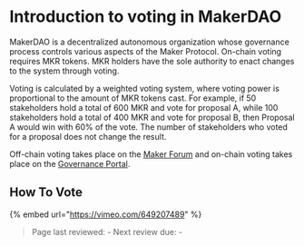 # Introduction to voting in MakerDAO
MakerDAO is a decentralized autonomous organization whose governance process controls various aspects of the Maker Protocol. On-chain voting requires MKR tokens. MKR holders have the sole authority to enact changes to the system through voting. 

Voting is calculated by a weighted voting system, where voting power is proportional to the amount of MKR tokens cast. For example, if 50 stakeholders hold a total of 600 MKR and vote for proposal A, while 100 stakeholders hold a total of 400 MKR and vote for proposal B, then Proposal A would win with 60% of the vote. The number of stakeholders who voted for a proposal does not change the result.

Off-chain voting takes place on the [Maker Forum](https://forum.makerdao.com) and on-chain voting takes place on the [Governance Portal](https://vote.makerdao.com/). 

## How To Vote

{% embed url="https://vimeo.com/649207489" %}

>Page last reviewed: -
>Next review due: -

